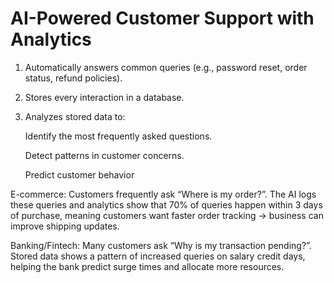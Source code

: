 # AI-Powered Customer Support with Analytics


1. Automatically answers common queries (e.g., password reset, order status, refund policies).


2. Stores every interaction in a database.


3. Analyzes stored data to:

   Identify the most    frequently asked questions.

   Detect patterns in customer concerns.

   Predict customer behavior

E-commerce:
Customers frequently ask “Where is my order?”. The AI logs these queries and analytics show that 70% of queries happen within 3 days of purchase, meaning customers want faster order tracking → business can improve shipping updates.

Banking/Fintech:
Many customers ask “Why is my transaction pending?”. Stored data shows a pattern of increased queries on salary credit days, helping the bank predict surge times and allocate more resources.